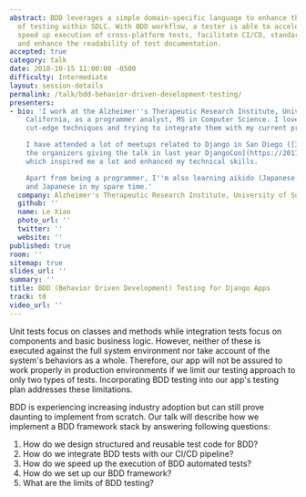 ```yaml
---
abstract: BDD leverages a simple domain-specific language to enhance the effectiveness
  of testing within SDLC. With BDD workflow, a tester is able to accelerate development,
  speed up execution of cross-platform tests, facilitate CI/CD, standardize validation
  and enhance the readability of test documentation.
accepted: true
category: talk
date: 2018-10-15 11:00:00 -0500
difficulty: Intermediate
layout: session-details
permalink: /talk/bdd-behavior-driven-development-testing/
presenters:
- bio: 'I work at the Alzheimer''s Therapeutic Research Institute, University of Southern
    California, as a programmer analyst, MS in Computer Science. I love exploring
    cut-edge techniques and trying to integrate them with my current project.

    I have attended a lot of meetups related to Django in San Diego ([I saw one of
    the organizers giving the talk in last year DjangoCon](https://2017.djangocon.us/talks/stumbling-through-django-and-how-not-to/))
    which inspired me a lot and enhanced my technical skills.

    Apart from being a programmer, I''m also learning aikido (Japanese martial arts)
    and Japanese in my spare time.'
  company: Alzheimer's Therapeutic Research Institute, University of Southern California
  github: ''
  name: Le Xiao
  photo_url: ''
  twitter: ''
  website: ''
published: true
room: ''
sitemap: true
slides_url: ''
summary: ''
title: BDD (Behavior Driven Development) Testing for Django Apps
track: t0
video_url: ''
---
```


Unit tests focus on classes and methods while integration tests focus on components and basic business logic. However, neither of these is executed against the full system environment nor take account of the system's behaviors as a whole. Therefore, our app will not be assured to work properly in production environments if we limit our testing approach to only two types of tests. Incorporating BDD testing into our app's testing plan addresses these limitations.

BDD is experiencing increasing industry adoption but can still prove daunting to implement from scratch. Our talk will describe how we implement a BDD framework stack by answering following questions:

1. How do we design structured and reusable test code for BDD?
2. How do we integrate BDD tests with our CI/CD pipeline?
3. How do we speed up the execution of BDD automated tests?
4. How do we set up our BDD framework?
5. What are the limits of BDD testing?